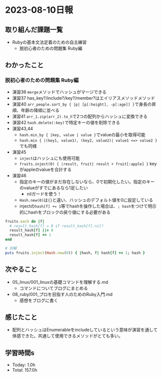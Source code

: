 # 2023-08-10日報

## 取り組んだ課題一覧
* Rubyの基本文法定着のための自主練習
  * 脱初心者のための問題集 Ruby編

## わかったこと
### 脱初心者のための問題集 Ruby編
* 演習36 `merge`メソッドでハッシュがマージできる
* 演習37 has_key?/include?/key?/member?はエイリアスメソッドメソッド
* 演習40 `arr_people.sort_by { |p| [p[:height], -p[:age]] }`で身長の昇順、年齢の降順に並べる
* 演習41 `arr_1.zip(arr_2).to_h`で2つの配列からハッシュに変換できる
* 演習42 `hash.delete(:key)`で特定キーの値を削除できる
* 演習43,44
  * `hash.min_by { |key, value | value }`でvalueの最小を取得可能
  * `hash.min { |(key1, value1), (key2, value2)| value1 <=> value2 }`でも同様
* 演習45
  * `inject`はハッシュにも使用可能
  * `fruits.inject(0) { |result, fruit| result + fruit[:apple] }` keyがappleのvalueを合計する
* 演習46
  * 指定のキーの値がまだ存在しないなら、0で初期化したい。指定のキーのvalueがすでにあるなら1足したい
    * nilガードを使う！
  * `Hash.new(0)`は`{}`と違い、ハッシュのデフォルト値を0に設定している
  * injectの`hash[f] += 1`等でhashを操作した場合は、`; hash`をつけて明示的にhashをブロックの戻り値にする必要がある
```rb
fruits.each do |f|
  # result_hash[f] = 0 if result_hash[f].nil?
  result_hash[f] ||= 0
  result_hash[f] += 1
end

# 別解
puts fruits.inject(Hash.new(0)) { |hash, f| hash[f] += 1; hash }
```

## 次やること
* 05_linux/001_linuxの基礎コマンドを理解する.md
  * コマンドについてブログにまとめる
* 08_ruby/001_プロを目指す人のためのRuby入門.md
  * 感想をブログに書く

## 感じたこと
* 配列とハッシュはEnumerableをincludeしているという意味が演習を通して体感できた。共通して使用できるメソッドがとても多い。

## 学習時間s
* Today: 1.0h
* Total: 157.0h